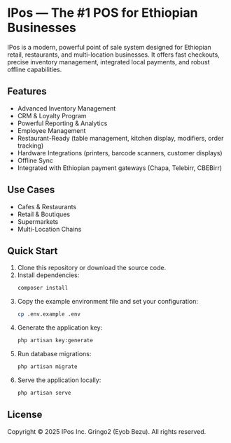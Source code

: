 # IPos — The #1 POS for Ethiopian Businesses

IPos is a modern, powerful point of sale system designed for Ethiopian retail, restaurants, and multi-location businesses. It offers fast checkouts, precise inventory management, integrated local payments, and robust offline capabilities.

## Features
- Advanced Inventory Management
- CRM & Loyalty Program
- Powerful Reporting & Analytics
- Employee Management
- Restaurant-Ready (table management, kitchen display, modifiers, order tracking)
- Hardware Integrations (printers, barcode scanners, customer displays)
- Offline Sync
- Integrated with Ethiopian payment gateways (Chapa, Telebirr, CBEBirr)

## Use Cases
- Cafes & Restaurants
- Retail & Boutiques
- Supermarkets
- Multi-Location Chains

## Quick Start
1. Clone this repository or download the source code.
2. Install dependencies:
   ```bash
   composer install
   ```
3. Copy the example environment file and set your configuration:
   ```bash
   cp .env.example .env
   ```
4. Generate the application key:
   ```bash
   php artisan key:generate
   ```
5. Run database migrations:
   ```bash
   php artisan migrate
   ```
6. Serve the application locally:
   ```bash
   php artisan serve
   ```

## License
Copyright © 2025 IPos Inc. Gringo2 (Eyob Bezu). All rights reserved.
